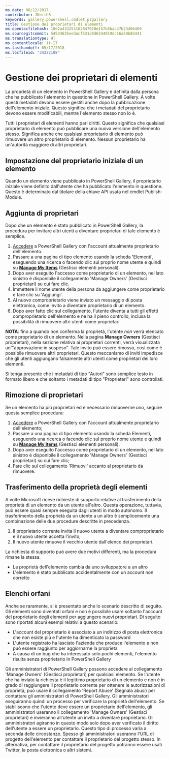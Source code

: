 ```yaml
---
ms.date: 06/12/2017
contributor: JKeithB
keywords: gallery,powershell,cmdlet,psgallery
title: Gestione dei proprietari di elementi
ms.openlocfilehash: 10d2a433253162847028e157b5bac47b23406469
ms.sourcegitcommit: 54534635eedacf531d8d6344019dc16a50b8b441
ms.translationtype: HT
ms.contentlocale: it-IT
ms.lasthandoff: 05/17/2018
ms.locfileid: "34222108"
---
```

# <a name="managing-item-owners"></a>Gestione dei proprietari di elementi

La proprietà di un elemento in PowerShell Gallery è definita dalla persona che ha pubblicato l'elemento in questione in PowerShell Gallery.
A volte questi metadati devono essere gestiti anche dopo la pubblicazione dell'elemento iniziale. Questo significa che i metadati del proprietario devono essere modificabili, mentre l'elemento stesso non lo è.

Tutti i proprietari di elementi hanno pari diritti.
Questo significa che qualsiasi proprietario di elemento può pubblicare una nuova versione dell'elemento stesso. Significa anche che qualsiasi proprietario di elemento può rimuovere un altro proprietario di elemento.
Nessun proprietario ha un'autorità maggiore di altri proprietari.

## <a name="setting-an-items-initial-owner"></a>Impostazione del proprietario iniziale di un elemento

Quando un elemento viene pubblicato in PowerShell Gallery, il proprietario iniziale viene definito dall'utente che ha pubblicato l'elemento in questione. Questo è determinato dal titolare della chiave API usata nel cmdlet Publish-Module.

## <a name="adding-owners"></a>Aggiunta di proprietari

Dopo che un elemento è stato pubblicato in PowerShell Gallery, la procedura per invitare altri utenti a diventare proprietari di tale elemento è semplice.

1. [Accedere](https://powershellgallery.com/users/account/LogOn) a PowerShell Gallery con l'account attualmente proprietario dell'elemento.
2. Passare a una pagina di tipo elemento usando la scheda 'Elementi', eseguendo una ricerca o facendo clic sul proprio nome utente e quindi su [**Manage My Items**](https://www.powershellgallery.com/account/Packages) (Gestisci elementi personali).
3. Dopo aver eseguito l'accesso come proprietario di un elemento, nel lato sinistro è disponibile il collegamento 'Manage Owners' (Gestisci proprietari) su cui fare clic.
4. Immettere il nome utente della persona da aggiungere come proprietario e fare clic su 'Aggiungi'.
5. Al nuovo comproprietario viene inviato un messaggio di posta elettronica, come invito a diventare proprietario di un elemento.
6. Dopo aver fatto clic sul collegamento, l'utente diventa a tutti gli effetti comproprietario dell'elemento e ne ha il pieno controllo, inclusa la possibilità di rimuovere altri utenti come proprietari.

**NOTA**: fino a quando non conferma la proprietà, l'utente *non* verrà elencato come proprietario di un elemento.
Nella pagina **Manage Owners** (Gestisci proprietari), nella sezione relativa ai proprietari correnti, verrà visualizzata un'"approvazione in sospeso".
Tale invito può essere rimosso, così come è possibile rimuovere altri proprietari.
Questo meccanismo di inviti impedisce che gli utenti aggiungano falsamente altri utenti come proprietari dei loro elementi.

Si tenga presente che i metadati di tipo "Autori" sono semplice testo in formato libero e che soltanto i metadati di tipo "Proprietari" sono controllati.


## <a name="removing-owners"></a>Rimozione di proprietari

Se un elemento ha più proprietari ed è necessario rimuoverne uno, seguire questa semplice procedura:

1. [Accedere](https://powershellgallery.com/users/account/LogOn) a PowerShell Gallery con l'account attualmente proprietario dell'elemento;
2. Passare a una pagina di tipo elemento usando la scheda Elementi, eseguendo una ricerca o facendo clic sul proprio nome utente e quindi su [**Manage My Items**](https://www.powershellgallery.com/account/Packages) (Gestisci elementi personali).
3. Dopo aver eseguito l'accesso come proprietario di un elemento, nel lato sinistro è disponibile il collegamento 'Manage Owners' (Gestisci proprietari) su cui fare clic;
4. Fare clic sul collegamento 'Rimuovi' accanto al proprietario da rimuovere.



## <a name="transferring-item-ownership"></a>Trasferimento della proprietà degli elementi

A volte Microsoft riceve richieste di supporto relative al trasferimento della proprietà di un elemento da un utente all'altro. Questa operazione, tuttavia, può essere quasi sempre eseguita dagli utenti in modo autonomo.
Il trasferimento della proprietà da un utente a un altro è semplicemente una combinazione delle due procedure descritte in precedenza.

1. Il proprietario corrente invita il nuovo utente a diventare comproprietario e il nuovo utente accetta l'invito;
2. Il nuovo utente rimuove il vecchio utente dall'elenco dei proprietari.

La richiesta di supporto può avere due motivi differenti, ma la procedura rimane la stessa.

- La proprietà dell'elemento cambia da uno sviluppatore a un altro
- L'elemento è stato pubblicato accidentalmente con un account non corretto


## <a name="orphaned-items"></a>Elenchi orfani

Anche se raramente, si è presentato anche lo scenario descritto di seguito.
Gli elementi sono diventati orfani e non è possibile usare soltanto l'account del proprietario degli elementi per aggiungere nuovi proprietari.
Di seguito sono riportati alcuni esempi relativi a questo scenario:

- L'account del proprietario è associato a un indirizzo di posta elettronica che non esiste più e l'utente ha dimenticato la password
- L'utente registrato ha lasciato l'azienda che produce l'elemento e non può essere raggiunto per aggiornarne la proprietà
- A causa di un bug che ha interessato solo pochi elementi, l'elemento risulta senza proprietario in PowerShell Gallery

Gli amministratori di PowerShell Gallery possono accedere al collegamento 'Manage Owners' (Gestisci proprietari) per qualsiasi elemento.
Se l'utente che ha inviato la richiesta è il legittimo proprietario di un elemento e non è in grado di raggiungere il proprietario corrente per ottenere le autorizzazioni di proprietà, può usare il collegamento 'Report Abuse' (Segnala abusi) per contattare gli amministratori di PowerShell Gallery.
Gli amministratori eseguiranno quindi un processo per verificare la proprietà dell'elemento.
Se stabiliscono che l'utente deve essere un proprietario dell'elemento, gli amministratori useranno il collegamento 'Manage Owners' (Gestisci proprietari) e invieranno all'utente un invito a diventare proprietario.
Gli amministratori agiranno in questo modo solo dopo aver verificato il diritto dell'utente a essere un proprietario. Questo tipo di processo varia a seconda delle circostanze.
Spesso gli amministratori useranno l'URL di progetto dell'elemento per contattare il proprietario del progetto stesso. In alternativa, per contattare il proprietario del progetto potranno essere usati Twitter, la posta elettronica o altri sistemi.